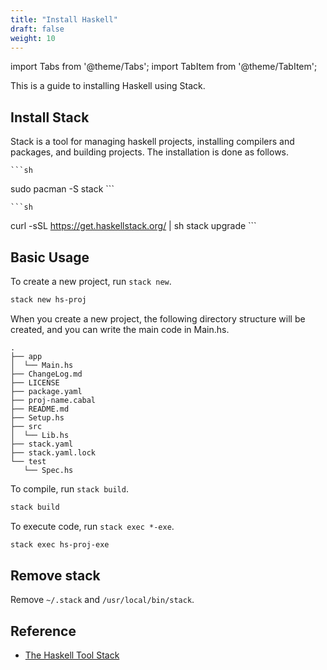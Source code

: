 ```yaml
---
title: "Install Haskell"
draft: false
weight: 10
---
```


import Tabs from '@theme/Tabs';
import TabItem from '@theme/TabItem';

This is a guide to installing Haskell using Stack.

## Install Stack

Stack is a tool for managing haskell projects, installing compilers and packages, and building projects. The installation is done as follows.

<Tabs groupId="OS" queryString>
  <TabItem value="arch" label="Arch">

    ```sh
sudo pacman -S stack
    ```

  </TabItem>
  <TabItem value="ubuntu" label="Ubuntu">

    ```sh
curl -sSL https://get.haskellstack.org/ | sh
stack upgrade
    ```

  </TabItem>
</Tabs>

## Basic Usage

To create a new project, run `stack new`.

```sh
stack new hs-proj
```

When you create a new project, the following directory structure will be created, and you can write the main code in Main.hs.

```text
.
├── app
│  └── Main.hs
├── ChangeLog.md
├── LICENSE
├── package.yaml
├── proj-name.cabal
├── README.md
├── Setup.hs
├── src
│  └── Lib.hs
├── stack.yaml
├── stack.yaml.lock
└── test
   └── Spec.hs
```

To compile, run `stack build`.

```sh
stack build
```

To execute code, run `stack exec *-exe`.

```sh
stack exec hs-proj-exe
```

## Remove stack

Remove `~/.stack` and `/usr/local/bin/stack`.

## Reference

- [The Haskell Tool Stack](https://docs.haskellstack.org/en/stable/README/)
